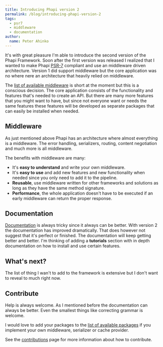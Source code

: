 ```yaml
---
title: Introducing Phapi version 2
permalink: /blog/introducing-phapi-version-2
tags:
  - psr7
  - middleware
  - documentation
author:
  name: Peter Ahinko
---
```


It's with great pleasure I'm able to introduce the second version of the Phapi Framework. Soon after the first version was released I realized that I wanted to make Phapi [PSR-7](http://www.php-fig.org/psr/psr-7/) compliant and use an middleware driven architecture. Version 1 did support middleware but the core application was no where nere an architecture that heavily relied on middleware.

<!--more-->

The [list of available middleware](/docs/middleware/introduction/) is short at the moment but this is a conscious decision. The core application consists of the functionality and features that's needed to create an API. But there are many more features that you might want to have, but since not everyone want or needs the same features these features will be developed as separate packages that can easily be installed when needed.

## Middleware
As just mentioned above Phapi has an architecture where almost everything is a middleware. The error handling, serializers, routing, content negotiation and much more is all middleware.

The benefits with middleware are many:

- It's **easy to understand** and write your own middleware.
- It's **easy to use** and add new features and new functionality when needed since you only need to add it to the pipeline.
- **Reusable**, use middleware written for other frameworks and solutions as long as they have the same method signature.
- **Performance**, the whole application doesn't have to be executed if an early middleware can return the proper response.

## Documentation
[Documentation](/docs/) is always tricky since it always can be better. With version 2 the documentation has improved dramatically. That does however not suggest that it's perfect or finished. The documentation will keep getting better and better. I'm thinking of adding a **tutorials** section with in depth documentation on how to install and use certain features.

## What's next?
The list of thing I wan't to add to the framework is extensive but I don't want to reveal to much right now.

## Contribute
Help is always welcome. As I mentioned before the documentation can always be better. Even the smallest things like correcting grammar is welcome.

I would love to add your packages to the [list of available packages]() if you implement your own middleware, serializer or cache provider.

See the [contributions](/docs/contributions/) page for more information about how to contribute.
